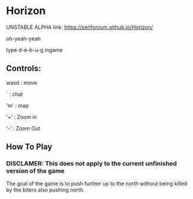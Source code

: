 # Horizon

UNSTABLE ALPHA link: https://serifonium.github.io/Horizon/

oh-yeah-yeah

type d-e-b-u-g ingame

## Controls:

wasd : move

` : chat

'm' : map

'+' : Zoom in

'-' : Zoom Out

## How To Play

### DISCLAMER: This does not apply to the current unfinished version of the game

The goal of the game is to push further up to the north without being killed by the biters also pushing north.
